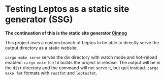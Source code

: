 # Testing Leptos as a static site generator (SSG)

**The continuation of this is the static site generator [Cinnog](https://www.gihub.com/NiklasEi/cinnog)**

This project uses a custom branch of Leptos to be able to directly serve the output directory as a static website.

`cargo make serve` serves the div directory with watch mode and hot-reload enabled.
`cargo make build` builds the project in release. The output will be in the `dist` directory and the command will not serve it, but quit instead.
`cargo make fmt` formats with `rustfmt` and `leptosfmt`.
